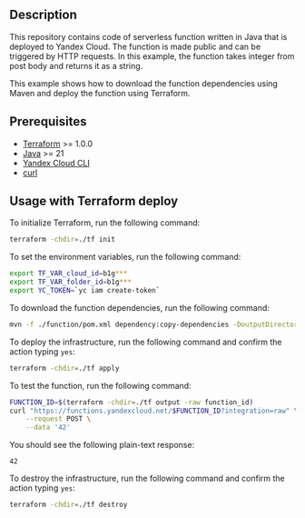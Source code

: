 ## Description

This repository contains code of serverless function written in Java that is deployed to Yandex Cloud.
The function is made public and can be triggered by HTTP requests. In this example, the function
takes integer from post body and returns it as a string.

This example shows how to download the function dependencies using Maven and deploy the function using Terraform.

## Prerequisites

* [Terraform](https://www.terraform.io/downloads.html) >= 1.0.0
* [Java](https://www.java.com/en/download/) >= 21
* [Yandex Cloud CLI](https://cloud.yandex.ru/docs/cli/quickstart)
* [curl](https://curl.se/download.html)

## Usage with Terraform deploy

To initialize Terraform, run the following command:

```bash
terraform -chdir=./tf init
```

To set the environment variables, run the following command:

```bash
export TF_VAR_cloud_id=b1g***
export TF_VAR_folder_id=b1g***
export YC_TOKEN=`yc iam create-token`
```

To download the function dependencies, run the following command:

```bash
mvn -f ./function/pom.xml dependency:copy-dependencies -DoutputDirectory=.
```

To deploy the infrastructure, run the following command and confirm the action typing `yes`:

```bash
terraform -chdir=./tf apply
```

To test the function, run the following command:

```bash
FUNCTION_ID=$(terraform -chdir=./tf output -raw function_id)
curl "https://functions.yandexcloud.net/$FUNCTION_ID?integration=raw" \
    --request POST \
    --data '42'
```

You should see the following plain-text response:

```
42
```

To destroy the infrastructure, run the following command and confirm the action typing `yes`:

```bash
terraform -chdir=./tf destroy
```